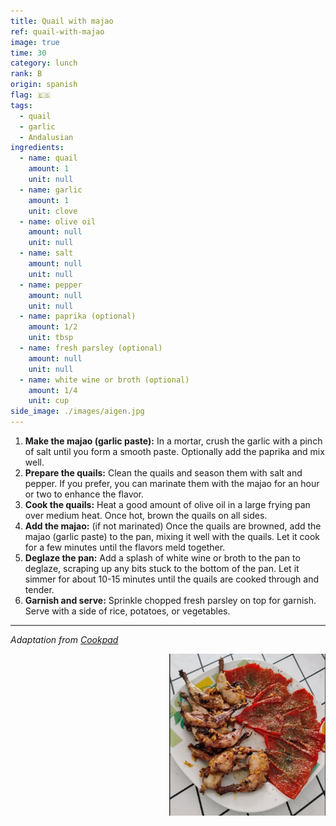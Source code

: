 ```yaml
---
title: Quail with majao
ref: quail-with-majao
image: true
time: 30
category: lunch
rank: B
origin: spanish
flag: 🇪🇸
tags:
  - quail
  - garlic
  - Andalusian
ingredients:
  - name: quail
    amount: 1
    unit: null
  - name: garlic
    amount: 1
    unit: clove
  - name: olive oil
    amount: null
    unit: null
  - name: salt
    amount: null
    unit: null
  - name: pepper
    amount: null
    unit: null
  - name: paprika (optional)
    amount: 1/2
    unit: tbsp
  - name: fresh parsley (optional)
    amount: null
    unit: null
  - name: white wine or broth (optional)
    amount: 1/4
    unit: cup
side_image: ./images/aigen.jpg
---
```


1. **Make the majao (garlic paste):** In a mortar, crush the garlic with a pinch of salt until you form a smooth paste. Optionally add the paprika and mix well.
2. **Prepare the quails:** Clean the quails and season them with salt and pepper. If you prefer, you can marinate them with the majao for an hour or two to enhance the flavor.
3. **Cook the quails:** Heat a good amount of olive oil in a large frying pan over medium heat. Once hot, brown the quails on all sides.
4. **Add the majao:** (if not marinated) Once the quails are browned, add the majao (garlic paste) to the pan, mixing it well with the quails. Let it cook for a few minutes until the flavors meld together.
5. **Deglaze the pan:** Add a splash of white wine or broth to the pan to deglaze, scraping up any bits stuck to the bottom of the pan. Let it simmer for about 10-15 minutes until the quails are cooked through and tender.
6. **Garnish and serve:** Sprinkle chopped fresh parsley on top for garnish. Serve with a side of rice, potatoes, or vegetables.

---

_Adaptation from [Cookpad](https://cookpad.com/es/recetas/16774991-codorniz-a-la-plancha-con-su-majado)_

<img src="images/quail_with_majao.png" style="width:250px; float:right;"/>